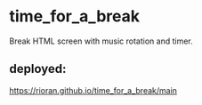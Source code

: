 # time_for_a_break
Break HTML screen with music rotation and timer.

## deployed:
https://rioran.github.io/time_for_a_break/main
